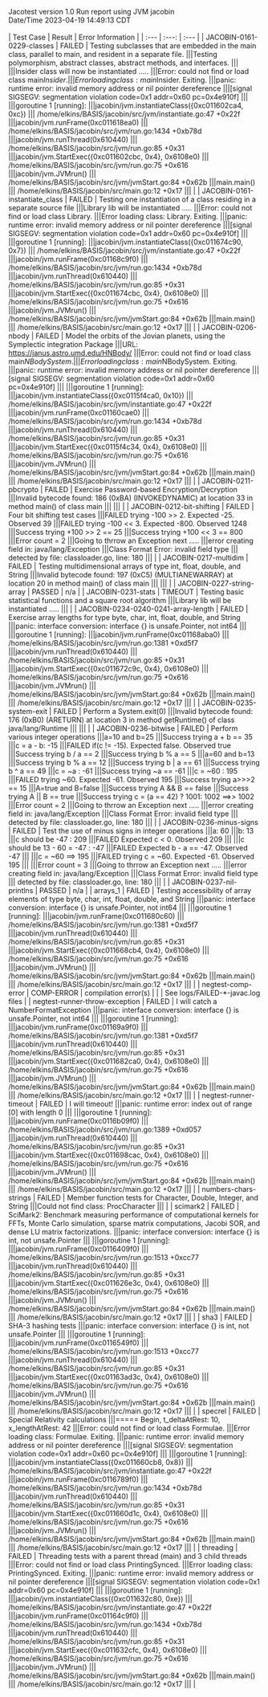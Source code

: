Jacotest version 1.0
Run report using JVM jacobin
<br>Date/Time 2023-04-19 14:49:13 CDT
<br>
<br>
| Test Case | Result | Error Information |
| :--- | :---: | :--- |
| JACOBIN-0161-0229-classes | FAILED | Testing subclasses that are embedded in the main class, parallel to main, and resident in a separate file.
|||Testing polymorphism, abstract classes, abstract methods, and interfaces.
|||
|||Insider class will now be instantiated .....
|||Error: could not find or load class main$Insider.
|||Error loading class: main$Insider. Exiting.
|||panic: runtime error: invalid memory address or nil pointer dereference
|||[signal SIGSEGV: segmentation violation code=0x1 addr=0x60 pc=0x4e910f]
|||
|||goroutine 1 [running]:
|||jacobin/jvm.instantiateClass({0xc011602ca4, 0xc})
|||	/home/elkins/BASIS/jacobin/src/jvm/instantiate.go:47 +0x22f
|||jacobin/jvm.runFrame(0xc011618ea0)
|||	/home/elkins/BASIS/jacobin/src/jvm/run.go:1434 +0xb78d
|||jacobin/jvm.runThread(0x610440)
|||	/home/elkins/BASIS/jacobin/src/jvm/run.go:85 +0x31
|||jacobin/jvm.StartExec({0xc011602cbc, 0x4}, 0x6108e0)
|||	/home/elkins/BASIS/jacobin/src/jvm/run.go:75 +0x616
|||jacobin/jvm.JVMrun()
|||	/home/elkins/BASIS/jacobin/src/jvm/jvmStart.go:84 +0x62b
|||main.main()
|||	/home/elkins/BASIS/jacobin/src/main.go:12 +0x17
||| |
| JACOBIN-0161-instantiate_class | FAILED | Testing one instantiation of a class residing in a separate source file
|||Library lib will be instantiated .....
|||Error: could not find or load class Library.
|||Error loading class: Library. Exiting.
|||panic: runtime error: invalid memory address or nil pointer dereference
|||[signal SIGSEGV: segmentation violation code=0x1 addr=0x60 pc=0x4e910f]
|||
|||goroutine 1 [running]:
|||jacobin/jvm.instantiateClass({0xc011674c90, 0x7})
|||	/home/elkins/BASIS/jacobin/src/jvm/instantiate.go:47 +0x22f
|||jacobin/jvm.runFrame(0xc01168c9f0)
|||	/home/elkins/BASIS/jacobin/src/jvm/run.go:1434 +0xb78d
|||jacobin/jvm.runThread(0x610440)
|||	/home/elkins/BASIS/jacobin/src/jvm/run.go:85 +0x31
|||jacobin/jvm.StartExec({0xc011674cbc, 0x4}, 0x6108e0)
|||	/home/elkins/BASIS/jacobin/src/jvm/run.go:75 +0x616
|||jacobin/jvm.JVMrun()
|||	/home/elkins/BASIS/jacobin/src/jvm/jvmStart.go:84 +0x62b
|||main.main()
|||	/home/elkins/BASIS/jacobin/src/main.go:12 +0x17
||| |
| JACOBIN-0206-nbody | FAILED | Model the orbits of the Jovian planets, using the Symplectic integration Package
|||URL: https://janus.astro.umd.edu/HNBody/
|||Error: could not find or load class main$NBodySystem.
|||Error loading class: main$NBodySystem. Exiting.
|||panic: runtime error: invalid memory address or nil pointer dereference
|||[signal SIGSEGV: segmentation violation code=0x1 addr=0x60 pc=0x4e910f]
|||
|||goroutine 1 [running]:
|||jacobin/jvm.instantiateClass({0xc0115f4ca0, 0x10})
|||	/home/elkins/BASIS/jacobin/src/jvm/instantiate.go:47 +0x22f
|||jacobin/jvm.runFrame(0xc01160cae0)
|||	/home/elkins/BASIS/jacobin/src/jvm/run.go:1434 +0xb78d
|||jacobin/jvm.runThread(0x610440)
|||	/home/elkins/BASIS/jacobin/src/jvm/run.go:85 +0x31
|||jacobin/jvm.StartExec({0xc0115f4c34, 0x4}, 0x6108e0)
|||	/home/elkins/BASIS/jacobin/src/jvm/run.go:75 +0x616
|||jacobin/jvm.JVMrun()
|||	/home/elkins/BASIS/jacobin/src/jvm/jvmStart.go:84 +0x62b
|||main.main()
|||	/home/elkins/BASIS/jacobin/src/main.go:12 +0x17
||| |
| JACOBIN-0211-pbcrypto | FAILED | Exercise Password-based Encryption/Decryption
|||Invalid bytecode found: 186 (0xBA) (INVOKEDYNAMIC) at location 33 in method main() of class main
|||
||| |
| JACOBIN-0212-bit-shifting | FAILED | Four bit shifting test cases
|||FAILED trying -100 >> 2. Expected -25. Observed 39
|||FAILED trying -100 << 3. Expected -800. Observed 1248
|||Success trying +100 >> 2 == 25
|||Success trying +100 << 3 == 800
|||Error count = 2
|||Going to thrrow an Exception next .....
|||error creating field in: java/lang/Exception
|||Class Format Error: invalid field type
|||  detected by file: classloader.go, line: 180
||| |
| JACOBIN-0217-multidim | FAILED | Testing multidimensional arrays of type int, float, double, and String
|||Invalid bytecode found: 197 (0xC5) (MULTIANEWARRAY) at location 20 in method main() of class main
|||
||| |
| JACOBIN-0227-string-array | PASSED | n/a |
| JACOBIN-0231-stats | TIMEOUT | Testing basic statistical functions and a square root algorithm
|||Library lib will be instantiated .....
||| |
| JACOBIN-0234-0240-0241-array-length | FAILED | Exercise array lengths for type byte, char, int, float, double, and String
|||panic: interface conversion: interface {} is unsafe.Pointer, not int64
|||
|||goroutine 1 [running]:
|||jacobin/jvm.runFrame(0xc01168aba0)
|||	/home/elkins/BASIS/jacobin/src/jvm/run.go:1381 +0xd5f7
|||jacobin/jvm.runThread(0x610440)
|||	/home/elkins/BASIS/jacobin/src/jvm/run.go:85 +0x31
|||jacobin/jvm.StartExec({0xc011672c9c, 0x4}, 0x6108e0)
|||	/home/elkins/BASIS/jacobin/src/jvm/run.go:75 +0x616
|||jacobin/jvm.JVMrun()
|||	/home/elkins/BASIS/jacobin/src/jvm/jvmStart.go:84 +0x62b
|||main.main()
|||	/home/elkins/BASIS/jacobin/src/main.go:12 +0x17
||| |
| JACOBIN-0235-system-exit | FAILED | Perform a System.exit(0)
|||Invalid bytecode found: 176 (0xB0) (ARETURN) at location 3 in method getRuntime() of class java/lang/Runtime
|||
||| |
| JACOBIN-0236-bitwise | FAILED | Perform various integer operations
|||a=10 and b=25
|||Success trying a + b == 35
|||c = a - b: -15
|||FAILED if(c != -15). Expected false. Observed true
|||Success trying b / a == 2
|||Success trying b % a == 5
|||a=60 and b=13
|||Success trying b % a == 12
|||Success trying b | a == 61
|||Success trying b ^ a == 49
|||c = ~a : -61
|||Success trying ~a == -61
|||c = ~60 : 195
|||FAILED trying ~60. Expected -61. Observed 195
|||Success trying a>>>2 == 15
|||A=true and B=false
|||Success trying A && B == false
|||Success trying A || B == true
|||Success trying c = (a == 42) ? 1001: 1002 ==>> 1002
|||Error count = 2
|||Going to thrrow an Exception next .....
|||error creating field in: java/lang/Exception
|||Class Format Error: invalid field type
|||  detected by file: classloader.go, line: 180
||| |
| JACOBIN-0236-minus-signs | FAILED | Test the use of minus signs in integer operations
|||a: 60
|||b: 13
|||c should be -47 : 209
|||FAILED Expected c < 0. Observed 209
|||
|||c should be 13 - 60 = -47 : -47
|||FAILED Expected b - a == -47. Observed -47
|||
|||c = ~60 ==> 195
|||FAILED trying c = ~60. Expected -61. Observed 195
|||
|||Error count = 3
|||Going to thrrow an Exception next .....
|||error creating field in: java/lang/Exception
|||Class Format Error: invalid field type
|||  detected by file: classloader.go, line: 180
||| |
| JACOBIN-0237-nil-printlns | PASSED | n/a |
| arrays_1 | FAILED | Testing accessibility of array elements of type byte, char, int, float, double, and String
|||panic: interface conversion: interface {} is unsafe.Pointer, not int64
|||
|||goroutine 1 [running]:
|||jacobin/jvm.runFrame(0xc011680c60)
|||	/home/elkins/BASIS/jacobin/src/jvm/run.go:1381 +0xd5f7
|||jacobin/jvm.runThread(0x610440)
|||	/home/elkins/BASIS/jacobin/src/jvm/run.go:85 +0x31
|||jacobin/jvm.StartExec({0xc011668cb4, 0x4}, 0x6108e0)
|||	/home/elkins/BASIS/jacobin/src/jvm/run.go:75 +0x616
|||jacobin/jvm.JVMrun()
|||	/home/elkins/BASIS/jacobin/src/jvm/jvmStart.go:84 +0x62b
|||main.main()
|||	/home/elkins/BASIS/jacobin/src/main.go:12 +0x17
||| |
| negtest-comp-error | COMP-ERROR | compilation error(s)
 | | | See logs/FAILED-*-javac.log files |
| negtest-runner-throw-exception | FAILED | I will catch a NumberFormatException
|||panic: interface conversion: interface {} is unsafe.Pointer, not int64
|||
|||goroutine 1 [running]:
|||jacobin/jvm.runFrame(0xc01169a9f0)
|||	/home/elkins/BASIS/jacobin/src/jvm/run.go:1381 +0xd5f7
|||jacobin/jvm.runThread(0x610440)
|||	/home/elkins/BASIS/jacobin/src/jvm/run.go:85 +0x31
|||jacobin/jvm.StartExec({0xc011682ca0, 0x4}, 0x6108e0)
|||	/home/elkins/BASIS/jacobin/src/jvm/run.go:75 +0x616
|||jacobin/jvm.JVMrun()
|||	/home/elkins/BASIS/jacobin/src/jvm/jvmStart.go:84 +0x62b
|||main.main()
|||	/home/elkins/BASIS/jacobin/src/main.go:12 +0x17
||| |
| negtest-runner-timeout | FAILED | I will timeout!
|||panic: runtime error: index out of range [0] with length 0
|||
|||goroutine 1 [running]:
|||jacobin/jvm.runFrame(0xc0116b09f0)
|||	/home/elkins/BASIS/jacobin/src/jvm/run.go:1389 +0xd057
|||jacobin/jvm.runThread(0x610440)
|||	/home/elkins/BASIS/jacobin/src/jvm/run.go:85 +0x31
|||jacobin/jvm.StartExec({0xc011698cac, 0x4}, 0x6108e0)
|||	/home/elkins/BASIS/jacobin/src/jvm/run.go:75 +0x616
|||jacobin/jvm.JVMrun()
|||	/home/elkins/BASIS/jacobin/src/jvm/jvmStart.go:84 +0x62b
|||main.main()
|||	/home/elkins/BASIS/jacobin/src/main.go:12 +0x17
||| |
| numbers-chars-strings | FAILED | Member function tests for Character, Double, Integer, and String
|||Could not find class: ProcCharacter
||| |
| scimark2 | FAILED | SciMark2: Benchmark measuring performance	of computational kernels for FFTs, Monte Carlo simulation, sparse matrix computations, Jacobi SOR, and dense LU matrix factorizations.
|||panic: interface conversion: interface {} is int, not unsafe.Pointer
|||
|||goroutine 1 [running]:
|||jacobin/jvm.runFrame(0xc0116409f0)
|||	/home/elkins/BASIS/jacobin/src/jvm/run.go:1513 +0xcc77
|||jacobin/jvm.runThread(0x610440)
|||	/home/elkins/BASIS/jacobin/src/jvm/run.go:85 +0x31
|||jacobin/jvm.StartExec({0xc011626e3c, 0x4}, 0x6108e0)
|||	/home/elkins/BASIS/jacobin/src/jvm/run.go:75 +0x616
|||jacobin/jvm.JVMrun()
|||	/home/elkins/BASIS/jacobin/src/jvm/jvmStart.go:84 +0x62b
|||main.main()
|||	/home/elkins/BASIS/jacobin/src/main.go:12 +0x17
||| |
| sha3 | FAILED | SHA-3 hashing tests
|||panic: interface conversion: interface {} is int, not unsafe.Pointer
|||
|||goroutine 1 [running]:
|||jacobin/jvm.runFrame(0xc0116549f0)
|||	/home/elkins/BASIS/jacobin/src/jvm/run.go:1513 +0xcc77
|||jacobin/jvm.runThread(0x610440)
|||	/home/elkins/BASIS/jacobin/src/jvm/run.go:85 +0x31
|||jacobin/jvm.StartExec({0xc01163ad3c, 0x4}, 0x6108e0)
|||	/home/elkins/BASIS/jacobin/src/jvm/run.go:75 +0x616
|||jacobin/jvm.JVMrun()
|||	/home/elkins/BASIS/jacobin/src/jvm/jvmStart.go:84 +0x62b
|||main.main()
|||	/home/elkins/BASIS/jacobin/src/main.go:12 +0x17
||| |
| specrel | FAILED | Special Relativity calculations
|||===== Begin, t_deltaAtRest: 10, x_lengthAtRest: 42
|||Error: could not find or load class Formulae.
|||Error loading class: Formulae. Exiting.
|||panic: runtime error: invalid memory address or nil pointer dereference
|||[signal SIGSEGV: segmentation violation code=0x1 addr=0x60 pc=0x4e910f]
|||
|||goroutine 1 [running]:
|||jacobin/jvm.instantiateClass({0xc011660cb8, 0x8})
|||	/home/elkins/BASIS/jacobin/src/jvm/instantiate.go:47 +0x22f
|||jacobin/jvm.runFrame(0xc0116789f0)
|||	/home/elkins/BASIS/jacobin/src/jvm/run.go:1434 +0xb78d
|||jacobin/jvm.runThread(0x610440)
|||	/home/elkins/BASIS/jacobin/src/jvm/run.go:85 +0x31
|||jacobin/jvm.StartExec({0xc011660d1c, 0x4}, 0x6108e0)
|||	/home/elkins/BASIS/jacobin/src/jvm/run.go:75 +0x616
|||jacobin/jvm.JVMrun()
|||	/home/elkins/BASIS/jacobin/src/jvm/jvmStart.go:84 +0x62b
|||main.main()
|||	/home/elkins/BASIS/jacobin/src/main.go:12 +0x17
||| |
| threading | FAILED | Threading tests with a parent thread (main) and 3 child threads
|||Error: could not find or load class PrintingSynced.
|||Error loading class: PrintingSynced. Exiting.
|||panic: runtime error: invalid memory address or nil pointer dereference
|||[signal SIGSEGV: segmentation violation code=0x1 addr=0x60 pc=0x4e910f]
|||
|||goroutine 1 [running]:
|||jacobin/jvm.instantiateClass({0xc011632c80, 0xe})
|||	/home/elkins/BASIS/jacobin/src/jvm/instantiate.go:47 +0x22f
|||jacobin/jvm.runFrame(0xc01164c9f0)
|||	/home/elkins/BASIS/jacobin/src/jvm/run.go:1434 +0xb78d
|||jacobin/jvm.runThread(0x610440)
|||	/home/elkins/BASIS/jacobin/src/jvm/run.go:85 +0x31
|||jacobin/jvm.StartExec({0xc011632cfc, 0x4}, 0x6108e0)
|||	/home/elkins/BASIS/jacobin/src/jvm/run.go:75 +0x616
|||jacobin/jvm.JVMrun()
|||	/home/elkins/BASIS/jacobin/src/jvm/jvmStart.go:84 +0x62b
|||main.main()
|||	/home/elkins/BASIS/jacobin/src/main.go:12 +0x17
||| |
